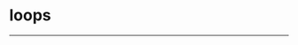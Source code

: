 # loops
*******************************************************************************************************************************
